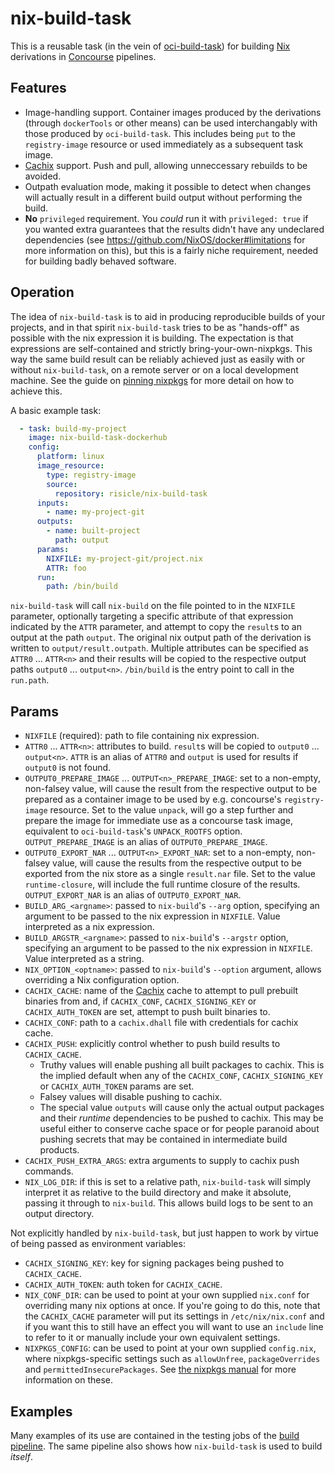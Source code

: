 # nix-build-task

This is a reusable task (in the vein of
[oci-build-task](https://github.com/vito/oci-build-task)) for building
[Nix](https://nixos.org/) derivations in [Concourse](https://concourse-ci.org/)
pipelines.

## Features

- Image-handling support. Container images produced by the derivations (through
  `dockerTools` or other means) can be used interchangably with those produced by
  `oci-build-task`. This includes being `put` to the `registry-image` resource or
  used immediately as a subsequent task image.
- [Cachix](https://cachix.org/) support. Push and pull, allowing unneccessary rebuilds
  to be avoided.
- Outpath evaluation mode, making it possible to detect when changes will actually
  result in a different build output without performing the build.
- **No** `privileged` requirement. You _could_ run it with `privileged: true` if
  you wanted extra guarantees that the results didn't have any undeclared dependencies
  (see https://github.com/NixOS/docker#limitations for more information on this),
  but this is a fairly niche requirement, needed for building badly behaved software.

## Operation

The idea of `nix-build-task` is to aid in producing reproducible builds of your
projects, and in that spirit `nix-build-task` tries to be as "hands-off" as possible
with the nix expression it is building. The expectation is that expressions are
self-contained and strictly bring-your-own-nixpkgs. This way the same build result can
be reliably achieved just as easily with or without `nix-build-task`, on a remote server
or on a local development machine. See the guide on
[pinning nixpkgs](https://nixos.org/guides/towards-reproducibility-pinning-nixpkgs.html)
for more detail on how to achieve this.

A basic example task:

```yaml
  - task: build-my-project
    image: nix-build-task-dockerhub
    config:
      platform: linux
      image_resource:
        type: registry-image
        source:
          repository: risicle/nix-build-task
      inputs:
        - name: my-project-git
      outputs:
        - name: built-project
          path: output
      params:
        NIXFILE: my-project-git/project.nix
        ATTR: foo
      run:
        path: /bin/build
```

`nix-build-task` will call `nix-build` on the file pointed to in the `NIXFILE` parameter,
optionally targeting a specific attribute of that expression indicated by the `ATTR`
parameter, and attempt to copy the `result`s to an output at the path `output`. The
original nix output path of the derivation is written to `output/result.outpath`.
Multiple attributes can be specified as `ATTR0` ... `ATTR<n>` and their results will be
copied to the respective output paths `output0` ... `output<n>`. `/bin/build` is the
entry point to call in the `run.path`.

## Params

- `NIXFILE` (required): path to file containing nix expression.
- `ATTR0` ... `ATTR<n>`: attributes to build. `result`s will be copied to `output0` ...
  `output<n>`. `ATTR` is an alias of `ATTR0` and `output` is used for results if
  `output0` is not found.
- `OUTPUT0_PREPARE_IMAGE` ... `OUTPUT<n>_PREPARE_IMAGE`: set to a non-empty, non-falsey
  value, will cause the result from the respective output to be prepared as a container
  image to be used by e.g. concourse's `registry-image` resource. Set to the value
  `unpack`, will go a step further and prepare the image for immediate use as a concourse
  task image, equivalent to `oci-build-task`'s `UNPACK_ROOTFS` option.
  `OUTPUT_PREPARE_IMAGE` is an alias of `OUTPUT0_PREPARE_IMAGE`.
- `OUTPUT0_EXPORT_NAR` ... `OUTPUT<n>_EXPORT_NAR`: set to a non-empty, non-falsey value,
  will cause the results from the respective output to be exported from the nix store
  as a single `result.nar` file. Set to the value `runtime-closure`, will include the
  full runtime closure of the results. `OUTPUT_EXPORT_NAR` is an alias of
  `OUTPUT0_EXPORT_NAR`.
- `BUILD_ARG_<argname>`: passed to `nix-build`'s `--arg` option, specifying an argument
  to be passed to the nix expression in `NIXFILE`. Value interpreted as a nix expression.
- `BUILD_ARGSTR_<argname>`: passed to `nix-build`'s `--argstr` option, specifying an
  argument to be passed to the nix expression in `NIXFILE`. Value interpreted as a string.
- `NIX_OPTION_<optname>`: passed to `nix-build`'s `--option` argument, allows overriding
  a Nix configuration option.
- `CACHIX_CACHE`: name of the [Cachix](https://cachix.org/) cache to attempt to pull
  prebuilt binaries from and, if `CACHIX_CONF`, `CACHIX_SIGNING_KEY` or
  `CACHIX_AUTH_TOKEN` are set, attempt to push built binaries to.
- `CACHIX_CONF`: path to a `cachix.dhall` file with credentials for cachix cache.
- `CACHIX_PUSH`: explicitly control whether to push build results to `CACHIX_CACHE`.
  - Truthy values will enable pushing all built packages to cachix. This is the implied
    default when any of the `CACHIX_CONF`, `CACHIX_SIGNING_KEY` or `CACHIX_AUTH_TOKEN`
    params are set.
  - Falsey values will disable pushing to cachix.
  - The special value `outputs` will cause only the actual output packages and their
    *runtime* dependencies to be pushed to cachix. This may be useful either to conserve
    cache space or for people paranoid about pushing secrets that may be contained in
    intermediate build products.
- `CACHIX_PUSH_EXTRA_ARGS`: extra arguments to supply to cachix push commands.
- `NIX_LOG_DIR`: if this is set to a relative path, `nix-build-task` will simply
  interpret it as relative to the build directory and make it absolute, passing it
  through to `nix-build`. This allows build logs to be sent to an output directory.

Not explicitly handled by `nix-build-task`, but just happen to work by virtue of being
passed as environment variables:

- `CACHIX_SIGNING_KEY`: key for signing packages being pushed to `CACHIX_CACHE`.
- `CACHIX_AUTH_TOKEN`: auth token for `CACHIX_CACHE`.
- `NIX_CONF_DIR`: can be used to point at your own supplied `nix.conf` for overriding
  many nix options at once. If you're going to do this, note that the `CACHIX_CACHE`
  parameter will put its settings in `/etc/nix/nix.conf` and if you want this to still
  have an effect you will want to use an `include` line to refer to it or manually
  include your own equivalent settings.
- `NIXPKGS_CONFIG`: can be used to point at your own supplied `config.nix`, where
  nixpkgs-specific settings such as `allowUnfree`, `packageOverrides` and
  `permittedInsecurePackages`. See
  [the nixpkgs manual](https://nixos.org/manual/nixpkgs/stable/#chap-packageconfig)
  for more information on these.

## Examples

Many examples of its use are contained in the testing jobs of the
[build pipeline](./ci/build.yml). The same pipeline also shows how `nix-build-task` is
used to build _itself_.
